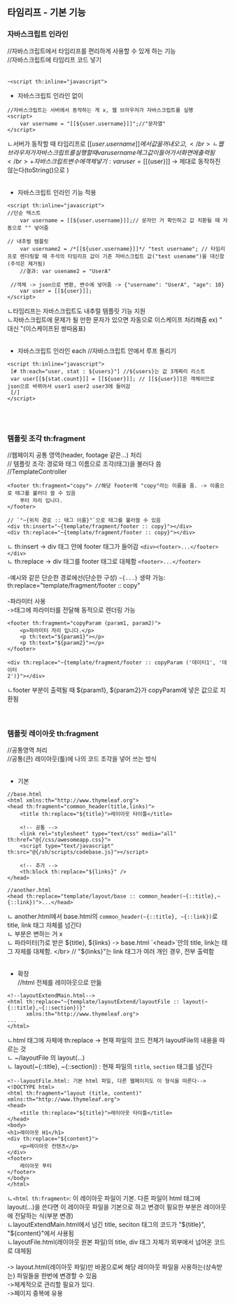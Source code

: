 ## 타임리프 - 기본 기능
### 자바스크립트 인라인 
//자바스크립트에서 타임리프를 편리하게 사용할 수 있게 하는 기능 </br>
//자바스크립트에 타임리프 코드 넣기  </br>
 </br>
 
-`<script th:inline="javascript">` 

- 자바스크립트 인라인 없이
```
//자바스크립트는 서버에서 동작하는 게 x, 웹 브라우저가 자바스크립트를 실행
<script>
    var username = "[[${user.username}]]";//"문자열"
</script>
```
ㄴ서버가 동작할 때 타임리프로 [[${user.username}]]에서 값을 꺼내오고, </br>
ㄴ웹 브라우저가 자바스크립트를 실행할 때 var username에 그 값이 들어가서 화면에 출력됨 </br>
+자바스크립트 변수에 객체 넣기: var user = [[${user}]] -> 제대로 동작하진 않는다(toString()으로 ) </br>
 </br>
 
- 자바스크립트 인라인 기능 적용
```
<script th:inline="javascript">
//단순 텍스트
    var username = [[${user.username}]];// 문자인 거 확인하고 값 치환될 때 자동으로 "" 넣어줌
 
// 내추럴 템플릿
    var username2 = /*[[${user.username}]]*/ "test username"; // 타임리프로 렌더링할 때 주석의 타임리프 값이 기존 자바스크립트 값("test usename")을 대신함(주석은 제거됨)
    //결과: var usename2 = "UserA"

 //객체 -> json으로 변환, 변수에 넣어줌 -> {"username": "UserA", "age": 10}
    var user = [[${user}]];
</script>
```
ㄴ타임리프는 자바스크립트도 내추럴 템플릿 기능 지원 </br>
ㄴ자바스크립트에 문제가 될 만한 문자가 있으면 자동으로 이스케이프 처리해줌 ex) " 대신 \"(이스케이프된 쌍따옴표) </br>
 </br>
 
- 자바스크립트 인라인 each
//자바스크립트 안에서 루프 돌리기 </br>

```
<script th:inline="javascript">
 [# th:each="user, stat : ${users}"] //${users}는 값 3개짜리 리스트
 var user[[${stat.count}]] = [[${user}]]; // [[${user}]]은 객체이므로 json으로 바뀌어서 user1 user2 user3에 들어감
 [/]
</script>
```
 </br>
 </br>
 
### 템플릿 조각 th:fragment
//웹페이지 공통 영역(header, footage 같은...) 처리 </br>
// 템플릿 조각: 경로와 태그 이름으로 조각(태그)을 불러다 씀  </br>
//TemplateController </br>

```
<footer th:fragment="copy"> //해당 footer에 "copy"라는 이름을 줌. -> 이름으로 태그를 불러다 쓸 수 있음
    푸터 자리 입니다.
</footer>
``` 
```
// `"~{위치 경로 :: 태그 이름}"`으로 태그를 불러쓸 수 있음
<div th:insert="~{template/fragment/footer :: copy}"></div> 
<div th:replace="~{template/fragment/footer :: copy}"></div>

```
ㄴ th:insert -> div 태그 안에 footer 태그가 들어감 `<div><footer>...</footer></div>` </br>
ㄴ th:replace -> div 태그를 footer 태그로 대체함 `<footer>...</footer>` </br>
 </br>
-예시와 같은 단순한 경로에선(단순한 구성) `~{...}` 생략 가능: th:replace="template/fragment/footer :: copy" </br>
 </br>
-파라미터 사용  </br>
->태그에 파라미터를 전달해 동적으로 렌더링 가능 </br>

```
<footer th:fragment="copyParam (param1, param2)">
    <p>파라미터 자리 입니다.</p>
    <p th:text="${param1}"></p>
    <p th:text="${param2}"></p>
</footer>

<div th:replace="~{template/fragment/footer :: copyParam ('데이터1', '데이터
2')}"></div>
```
ㄴfooter 부분이 출력될 때 ${param1}, ${param2}가 copyParam에 넣은 값으로 치환됨 </br>
 </br>
 </br>
 
### 템플릿 레이아웃 th:fragment
//공통영역 처리 </br>
//공통(큰) 레이아웃(틀)에 나의 코드 조각을 넣어 쓰는 방식 </br>
 </br>
 
- 기본
```
//base.html
<html xmlns:th="http://www.thymeleaf.org">
<head th:fragment="common_header(title,links)">
    <title th:replace="${title}">레이아웃 타이틀</title>

    <!-- 공통 -->
    <link rel="stylesheet" type="text/css" media="all" th:href="@{/css/awesomeapp.css}">
    <script type="text/javascript" th:src="@{/sh/scripts/codebase.js}"></script>

    <!-- 추가 -->
    <th:block th:replace="${links}" />
</head>

//another.html
<head th:replace="template/layout/base :: common_header(~{::title},~{::link})">...</head>

```
ㄴ another.html에서 base.html의 `common_header(~{::title}, ~{::link})`로 title, link 태그 자체를 넘긴다 </br>
ㄴ<!--공통--> 부분은 변하는 거 x </br>
ㄴ 파라미터(?)로 받은 ${title}, ${links} ->  base.html `<head>`안의 title, link는 태그 자체를 대체함. </br>
// "${links}"는 link 태그가 여러 개인 경우, 전부 출력함 </br>
 </br>
 
- 확장 </br>
//html 전체를 레이아웃으로 만듦 </br>

```
<!--layoutExtendMain.html-->
<html th:replace="~{template/layoutExtend/layoutFile :: layout(~{::title},~{::section})}"
      xmlns:th="http://www.thymeleaf.org">
...
</html>
```
ㄴhtml 태그에 자체에 th:replace -> 현재 파일의 코드 전체가 layoutFile의 내용을 따르는 것 </br>
ㄴ ~/layoutFile 의 layout(...) </br>
ㄴ layout(~{::title}, ~{::section}) : 현재 파일의 `title`, `section` 태그를 넘긴다 </br>

```
<!--layoutFile.html: 기본 html 파일, 다른 웹페이지도 이 형식을 따른다-->
<!DOCTYPE html>
<html th:fragment="layout (title, content)" xmlns:th="http://www.thymeleaf.org">
<head>
    <title th:replace="${title}">레이아웃 타이틀</title>
</head>
<body>
<h1>레이아웃 H1</h1>
<div th:replace="${content}">
    <p>레이아웃 컨텐츠</p>
</div>
<footer>
    레이아웃 푸터
</footer>
</body>
</html>
```
ㄴ`<html th:fragment>`: 이 레이아웃 파일이 기본. 다른 파일이 html 태그에 layout(...)을 쓴다면 이 레이아웃 파일을 기본으로 하고 변경이 필요한 부분은 레이아웃에 전달하는 식(부분 변경) </br>
ㄴlayoutExtendMain.html에서 넘긴 title, seciton 태그의 코드가  "${title}", "${content}"에서 사용됨 </br>
ㄴlayoutFile.html(레이아웃 원본 파일)의 title, div 태그 자체가 외부에서 넘어온 코드로 대체됨 </br>
 </br>
-> layout.html(레이아웃 파일)만 바꿈으로써 해당 레이아웃 파일을 사용하는(상속받는) 파일들을 한번에 변경할 수 있음 </br>
->체계적으로 관리할 필요가 있다. </br>
->페이지 중복에 유용 </br>
 </br>
  </br>
  
  
